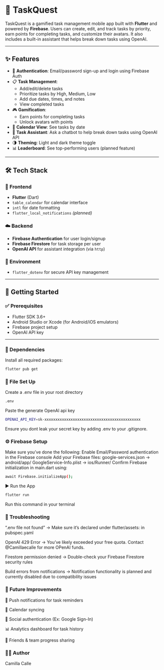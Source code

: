 # 🐢 TaskQuest

TaskQuest is a gamified task management mobile app built with **Flutter** and powered by **Firebase**. Users can create, edit, and track tasks by priority, earn points for completing tasks, and customize their avatars. It also includes a built-in assistant that helps break down tasks using OpenAI.

---

## ✨ Features

- 🔐 **Authentication**: Email/password sign-up and login using Firebase Auth
- 📋 **Task Management**:
    - Add/edit/delete tasks
    - Prioritize tasks by High, Medium, Low
    - Add due dates, times, and notes
    - View completed tasks
- 🎮 **Gamification**:
    - Earn points for completing tasks
    - Unlock avatars with points
- 📅 **Calendar View**: See tasks by date
- 💬 **Task Assistant**: Ask a chatbot to help break down tasks using OpenAI API
- 🌗 **Theming**: Light and dark theme toggle
- 📊 **Leaderboard**: See top-performing users (planned feature)

---

## 🛠️ Tech Stack

### 🔧 Frontend
- **Flutter** (Dart)
- `table_calendar` for calendar interface
- `intl` for date formatting
- `flutter_local_notifications` *(planned)*

### ☁️ Backend
- **Firebase Authentication** for user login/signup
- **Firebase Firestore** for task storage per user
- **OpenAI API** for assistant integration (via `http`)

### 🔐 Environment
- `flutter_dotenv` for secure API key management

---

## 🚀 Getting Started

### ✅ Prerequisites
- Flutter SDK 3.6+
- Android Studio or Xcode (for Android/iOS emulators)
- Firebase project setup
- OpenAI API key

---

### 🧩 Dependencies

Install all required packages:

```bash
flutter pub get
```
### 📁 File Set Up

Create a .env file in your root directory 

```bash
.env
```
Paste the generate OpenAI api key 
```bash
OPENAI_API_KEY=sk-xxxxxxxxxxxxxxxxxxxxxxxxxxxxxxxxxxxxxxxxxxxx
```
Ensure you dont leak your secret key by adding .env to your .gitignore.

### ⚙️ Firebase Setup

Make sure you’ve done the following:
Enable Email/Password authentication in the Firebase console
Add your Firebase files:
google-services.json → android/app/
GoogleService-Info.plist → ios/Runner/
Confirm Firebase initialization in main.dart using:
 ```bash 
await Firebase.initializeApp();
```
▶️ Run the App

 ```bash 
flutter run
```
Run this command in your terminal 

### 🐛 Troubleshooting

“.env file not found” → Make sure it’s declared under flutter/assets: in pubspec.yaml

OpenAI 429 Error → You’ve likely exceeded your free quota. Contact @Camillaecalle for more OPenAI funds. 

Firestore permission denied → Double-check your Firebase Firestore security rules

Build errors from notifications → Notification functionality is planned and currently disabled due to compatibility issues

### 🧠 Future Improvements

📲 Push notifications for task reminders

📅 Calendar syncing

🔐 Social authentication (Ex: Google Sign-In)

📊 Analytics dashboard for task history

👥 Friends & team progress sharing

### 👩‍💻 Author
Camilla Calle
